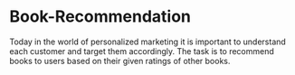 # Book-Recommendation
Today in the world of personalized marketing it is important to understand each customer and target them accordingly. The task is to recommend books to users based on their given ratings of other books.
